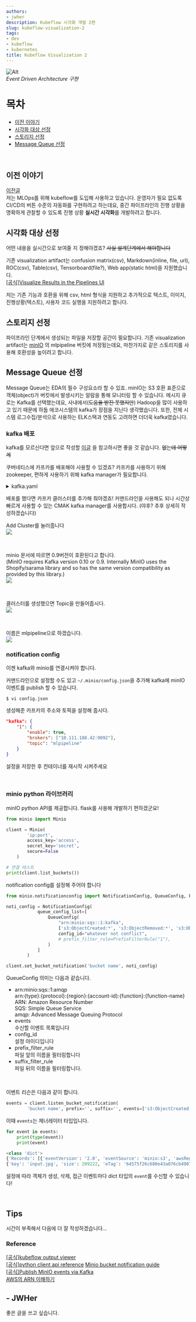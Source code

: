```yaml
---
authors:
- jwher
description: Kubeflow 시각화 개발 2편
slug: kubeflow-visualization-2
tags:
- dev
- kubeflow
- kubernetes
title: Kubeflow Visualization 2
---
```


<!--truncate-->

<!-- image repository: https://raw.githubusercontent.com/JWHer/jwher.github.io/master/_posts/images/ -->

![Alt](https://raw.githubusercontent.com/JWHer/jwher.github.io/master/_posts/images/engineering.jpg "engineering")  
*Event Driven Architecture 구현*  


# 목차
* [이전 이야기](#이전-이야기)
* [시각화 대상 선정](#시각화-대상-선정)
* [스토리지 선정](#스토리지-선정)
* [Message Queue 선정](#Message-Queue-선정)

<br/>

## 이전 이야기

[이전글](https://jwher.github.io/2021-06-08-kubeflow-visualization-1/)  
저는 MLOps를 위해 kubeflow를 도입해 사용하고 있습니다.
운영자가 필요 없도록 CI/CD의 버튼 수준의 자동화를 구현하려고 하는데요,
중간 파이프라인의 진행 상황을 명확하게 관찰할 수 있도록
진행 상황 **실시간 시각화**를 개발하려고 합니다.

## 시각화 대상 선정

어떤 내용을 실시간으로 보여줄 지 정해야겠죠? ~~사실 설계단계에서 해야합니다~~  

기존 visualization artifact는
confusion matrix(csv),
Markdown(inline, file, url),
ROC(csv),
Table(csv),
Tensorboard(file?),
Web app(static html)을 지원했습니다.  
[[공식]Visualize Results in the Pipelines UI](https://v1-2-branch.kubeflow.org/docs/components/pipelines/sdk/output-viewer/)

저는 기존 기능과 호환을 위해 csv, html 형식을 지원하고
추가적으로 텍스트, 이미지, 진행상황(텍스트), 사용자 코드 실행을 지원하려고 합니다. 


## 스토리지 선정

파이프라인 단계에서 생성되는 파일을 저장할 공간이 필요합니다.
기존 visualization artifact는 [minIO](https://jwher.github.io/2021-06-16-minio/) 의 mlpipeline 버킷에 저장됬는데요,
마찬가지로 같은 스토리지를 사용해 호환성을 높이려고 합니다.

## Message Queue 선정  

Message Queue는 EDA의 필수 구성요소라 할 수 있죠.
minIO는 S3 호환 표준으로 객체(object)가 버킷에서 발생시키는 알람을 통해 모니터링 할 수 있습니다.
메시지 큐로는 Kafka를 선택했는데요,
사내에서(~~도움을 받진 못했지만~~) Hadoop을 많이 사용하고 있기 때문에
하둡 에코시스템의 kafka가 장점을 지닌다 생각했습니다.
또한, 전체 시스템 로그수집/분석으로 사용하는 ELK스택과 연동도 고려하면 더더욱 kafka였습니다.

### kafka 배포

kafka를 모르신다면 앞으로 작성할 [이글](/404) 을 참고하시면 좋을 것 같습니다. ~~없는데 어떻게~~  

쿠버네티스에 카프카를 배포해야 사용할 수 있겠죠?
카프카를 사용하기 위해 zookeeper, 편하게 사용하기 위해 kafka manager가 필요합니다.
<details>
<summary>kafka.yaml</summary>
<div markdown="1">

```yaml
apiVersion: apps/v1
kind: Deployment
metadata:
  namespace: kubeflow
  name: kafka
  labels:
    app: kafka
spec:
  replicas: 1
  selector:
    matchLabels:
      app: kafka
  template:
    metadata:
      labels:
        app: kafka
    spec:
      containers:
      - name: zookeeper
        image: zookeeper
        imagePullPolicy: IfNotPresent
        ports:
        - containerPort: 2181
          protocol: TCP
        env:
        - name: ZOO_MY_ID
          value: "1"

      - name: kafka
        image: wurstmeister/kafka
        imagePullPolicy: IfNotPresent
        ports:
        - containerPort: 9092
          protocol: TCP
        env:
        - name: KAFKA_ADVERTISED_HOST_NAME
          value: "localhost"
        - name: KAFKA_ZOOKEEPER_CONNECT
          value: "localhost:2181"

      - name: kafka-manager
        image: kafkamanager/kafka-manager
        imagePullPolicy: IfNotPresent
        ports:
        - containerPort: 9000
          protocol: TCP
        env:
        - name: ZK_HOSTS
          value: "localhost:2181"
        - name: APPLICATION_SECRET
          value: "random-secret"
---
apiVersion: v1
kind: Service
metadata:
  namespace: kubeflow
  name: kafka-service
  labels:
    app: kafka
spec:
  type: ClusterIP
  selector:
    app: kafka
  ports:
      # 기본적으로 그리고 편의상 `targetPort` 는 `port` 필드와 동일한 값으로 설정합니다.
    - name: http
      port: 9092
      targetPort: 9092
      #nodePort: 30007
---
apiVersion: v1
kind: Service
metadata:
  namespace: kubeflow
  name: kafka-manager-service
  labels:
    app: kafka
spec:
  type: ClusterIP
  selector:
    app: kafka
  ports:
    - name: http
      port: 9000
      targetPort: 9000
```
</div>
</details>

배포를 했다면 카프카 클러스터를 추가해 줘야겠죠!
커맨드라인을 사용해도 되나 시간상 빠르게 사용할 수 있는 CMAK kafka manager를 사용합시다. (야후? 추후 상세히 작성하겠습니다)

Add Cluster를 눌러줍니다  
<image src="https://raw.githubusercontent.com/JWHer/jwher.github.io/master/_posts/images/kafka-cluster.png"/>

<br/>

minio 문서에 따르면 0.9버전이 호환된다고 합니다.  
(MinIO requires Kafka version 0.10 or 0.9. Internally MinIO uses the Shopify/sarama library and so has the same version compatibility as provided by this library.)  
<image src="https://raw.githubusercontent.com/JWHer/jwher.github.io/master/_posts/images/kafka-cluster-add.png"/>

<br/>

클러스터를 생성했으면 Topic을 만들어줍시다.  
<image src="https://raw.githubusercontent.com/JWHer/jwher.github.io/master/_posts/images/kafka-topic.png"/>

<br/>

이름은 mlpipeline으로 하겠습니다.  
<image src="https://raw.githubusercontent.com/JWHer/jwher.github.io/master/_posts/images/kafka-topic-add.png"/>

### notification config

이젠 kafka와 minio를 연결시켜야 합니다.

커맨드라인으로 설정할 수도 있고 ```~/.minio/config.json```을 추가해
kafka에 minIO 이벤트를 publish 할 수 있습니다.

```shell
$ vi config.json
```

생성해준 카프카의 주소와 토픽을 설정해 줍시다.
```json
"kafka": {
    "1": {
        "enable": true,
        "brokers": ["10.111.188.42:9092"],
        "topic": "mlpipeline"
    }
}
```

설정을 저장한 후 컨테이너를 재시작 시켜주세요  

<br/>

### minio python 라이브러리

minIO python API를 제공합니다.
flask를 사용해 개발하기 편하겠군요!

```python
from minio import Minio

client = Minio(
        'ip:port',
        access_key='access',
        secret_key='secret',
        secure=False
    )

# 연결 테스트
print(client.list_buckets())
```

notification config를 설정해 주어야 합니다
```python
from minio.notificationconfig import NotificationConfig, QueueConfig, PrefixFilterRule

noti_config = NotificationConfig(
            queue_config_list=[
                QueueConfig(
                    "arn:minio:sqs::1:kafka",
                    ['s3:ObjectCreated:*', 's3:ObjectRemoved:*', 's3:ObjectAccessed:*'],
                    config_id="whatever not conflict",
                    # prefix_filter_rule=PrefixFilterRule("1"),
                )
            ]
        )

client.set_bucket_notification('bucket name', noti_config)
```

QueueConfig 의미는 다음과 같습니다.
* arn:minio:sqs::1:amqp  
arn:{type}:{protocol}:{region}:{account-id}:{function}:{function-name}  
ARN: Amazon Resource Number  
SQS: Simple Queue Service  
amqp: Advanced Message Queuing Protocol  
* events  
수신할 이벤트 목록입니다
* config_id  
설정 아이디입니다
* prefix_filter_rule  
파일 앞의 이름을 필터링합니다
* suffix_filter_rule  
파일 뒤의 이름을 필터링합니다.

<br/>

이벤트 리슨은 다음과 같이 합니다.
```python
events = client.listen_bucket_notification(
        'bucket name', prefix='', suffix='', events=['s3:ObjectCreated:*', 's3:ObjectRemoved:*', 's3:ObjectAccessed:*'])

```
   
이때 ```events```는 제너레이터 타입입니다.
```python
for event in events:
    print(type(event))
    print(event)

<class 'dict'>
{'Records': [{'eventVersion': '2.0', 'eventSource': 'minio:s3', 'awsRegion': '', 'eventTime': '2021-06-23T09:23:29Z', 'eventName': 's3:ObjectCreated:Put', 'userIdentity': {'principalId': 'minio'}, 'requestParameters': {'accessKey': 'minio', 'region': '', 'sourceIPAddress': '127.0.0.1'}, 'responseElements': {'x-amz-request-id': '168B2BC399599AFD', 'x-minio-deployment-id': 'abf9f200-cda5-4c7a-b16a-ce6baa64123e', 'x-minio-origin-endpoint': 'http://ip:9000'}, 's3': {'s3SchemaVersion': '1.0', 'configurationId': 'Config', 'bucket': {'name': 'test', 'ownerIdentity': {'principalId': 'minio'}, 'arn': 'arn:aws:s3:::test'}, 'object': {'key': 'input.jpg', 'size': 209222, 'eTag': '64575f26c680e43a076cb4907080a091-1', 'contentType': 'image/jpeg', 'userMetadata': {'content-type': 'image/jpeg'}, 'versionId': '1', 'sequencer': '168B2BC399BBFFC8'}}, 'source': {'host': '127.0.0.1', 'port': '', 'userAgent': 'Mozilla/5.0 (Windows NT 10.0; Win64; x64) AppleWebKit/537.36 (KHTML, like Gecko) Chrome/91.0.4472.106 Safari/537.36'}}]}
{'key': 'input.jpg', 'size': 209222, 'eTag': '64575f26c680e43a076cb4907080a091-1', 'contentType': 'image/jpeg', 'userMetadata': {'content-type': 'image/jpeg'}, 'versionId': '1', 'sequencer': '168B2BC399BBFFC8'}
```
설정에 따라 객체가 생성, 삭제, 접근 이벤트마다 dict 타입의 ```event```를 수신할 수 있습니다!

<br/>

## Tips

시간이 부족해서 다음에 더 잘 작성하겠습니다...

### Reference  

[[공식]kubeflow output viewer](https://v1-2-branch.kubeflow.org/docs/components/pipelines/sdk/output-viewer/#web-app)  
[[공식]python client api reference](https://docs.min.io/docs/python-client-api-reference.html)
[Minio bucket notification guide](https://programmersought.com/article/56446127239/)  
[[공식]Publish MinIO events via Kafka](https://docs.min.io/docs/minio-bucket-notification-guide.html#apache-kafka)  
[AWS의 ARN 이해하기](https://medium.com/harrythegreat/aws%EC%9D%98-arn-%EC%9D%B4%ED%95%B4%ED%95%98%EA%B8%B0-8c20d0ccbbfd)


## - JWHer  
좋은 글을 쓰고 싶습니다.

<!-- update log -->
<!--
각 구절 사진 추가
-->
